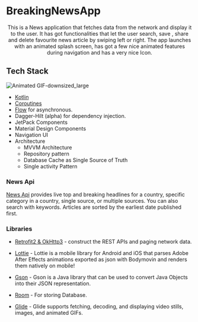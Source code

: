 # BreakingNewsApp


<p align="center">
This is a News application that fetches data from the network and display it to the user. It has got functionalities that let the user  search, save , share and delete favourite news article by swiping left  or right. The app launches with an animated splash screen, has got a few nice animated features during navigation  and has a very nice Icon.
  </p>


## Tech Stack
![Animated GIF-downsized_large](https://user-images.githubusercontent.com/37294453/110720400-64f31900-8206-11eb-990e-6cf8b62f71ee.gif)

- [Kotlin](https://kotlinlang.org/)  
- [Coroutines](https://github.com/Kotlin/kotlinx.coroutines)  
- [Flow](https://kotlin.github.io/kotlinx.coroutines/kotlinx-coroutines-core/kotlinx.coroutines.flow/) for asynchronous.
- Dagger-Hilt (alpha) for dependency injection.
- JetPack Components
- Material Design Components
- Navigation UI
- Architecture
  - MVVM Architecture 
  - Repository pattern
  - Database Cache as Single Source of Truth
  - Single activity Pattern

  

### News Api
[News Api](https://newsapi.org/) provides live top and breaking headlines for a country, specific category in a country, single source, or multiple sources. You can also search with keywords. Articles are sorted by the earliest date published first.
  
### Libraries
- [Retrofit2 & OkHttp3](https://github.com/square/retrofit) - construct the REST APIs and paging network data.

- [Lottie](https://github.com/airbnb/lottie-android) - Lottie is a mobile library for Android and iOS that parses Adobe After Effects animations exported as json with Bodymovin and renders them natively on mobile!
- [Gson](https://github.com/google/gson) - Gson is a Java library that can be used to convert Java Objects into their JSON representation.
- [Room](https://developer.android.com/topic/libraries/architecture/room) - For storing Database.
- [Glide](https://github.com/bumptech/glide) - Glide supports fetching, decoding, and displaying video stills, images, and animated GIFs.


